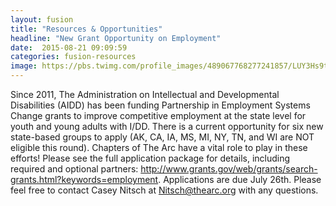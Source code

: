 ```yaml
---
layout: fusion
title: "Resources & Opportunities"
headline: "New Grant Opportunity on Employment"
date:  2015-08-21 09:09:59
categories: fusion-resources
image: https://pbs.twimg.com/profile_images/489067768277241857/LUY3Hs9t.png
---
```

Since 2011, The Administration on Intellectual and Developmental Disabilities (AIDD) has been funding Partnership in Employment Systems Change grants to improve competitive employment at the state level for youth and young adults with I/DD. There is a current opportunity for six new state-based groups to apply (AK, CA, IA, MS, MI, NY, TN, and WI are NOT eligible this round). Chapters of The Arc have a vital role to play in these efforts! Please see the full application package for details, including required and optional partners: <a href="http://www.grants.gov/web/grants/search-grants.html?keywords=employment">http://www.grants.gov/web/grants/search-grants.html?keywords=employment</a>. Applications are due July 26th. Please feel free to contact Casey Nitsch at <a href="mailto:Nitsch@thearc.org">Nitsch@thearc.org</a> with any questions.
